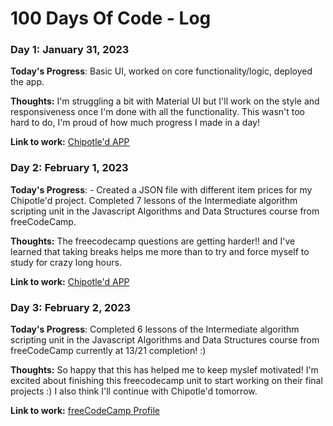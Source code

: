 # 100 Days Of Code - Log

### Day 1: January 31, 2023

**Today's Progress**: Basic UI, worked on core functionality/logic, deployed the app.

**Thoughts:** I'm struggling a bit with Material UI but I'll work on the style and responsiveness once I'm done with all the functionality. This wasn't too hard to do, I'm proud of how much progress I made in a day!

**Link to work:** [Chipotle'd APP]((https://chipotled.netlify.app/))

### Day 2: February 1, 2023

**Today's Progress**: - Created a JSON file with different item prices for my Chipotle'd project. Completed 7 lessons of the Intermediate algorithm scripting unit in  the Javascript Algorithms and Data Structures course from freeCodeCamp.

**Thoughts:** The freecodecamp questions are getting harder!! and I've learned that taking breaks helps me more than to try and force myself to study for crazy long hours. 

**Link to work:** [Chipotle'd APP]((https://chipotled.netlify.app/))

### Day 3: February 2, 2023

**Today's Progress**: Completed 6 lessons of the Intermediate algorithm scripting unit in  the Javascript Algorithms and Data Structures course from freeCodeCamp currently at 13/21 completion! :)

**Thoughts:** So happy that this has helped me to keep myslef motivated! I'm excited about finishing this freecodecamp unit to start working on their final projects :) I also think I'll continue with Chipotle'd tomorrow.

**Link to work:** [freeCodeCamp Profile]((https://www.freecodecamp.org/JackiieM))
